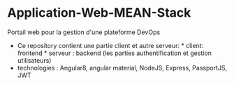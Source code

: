 # Application-Web-MEAN-Stack
Portail web pour la gestion d'une plateforme DevOps
* Ce repository contient une partie client et autre serveur:
      * client: frontend 
      * serveur : backend (les parties authentification et gestion utilisateurs)
* technologies : Angular8, angular material, NodeJS, Express, PassportJS, JWT

